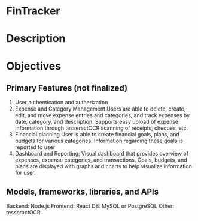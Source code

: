# FinTracker

# Description

# Objectives

## Primary Features (not finalized)
1. User authentication and autherization
2. Expense and Category Management
   Users are able to delete, create, edit, and move expense entries and categories, and track expenses by date, category, and description. Supports easy upload of expense information through tesseractOCR scanning of receipts, cheques, etc.
3. Financial planning
   User is able to create financial goals, plans, and budgets for various categories. Information regarding these goals is reported to user
4. Dashboard and Reporting:
   Visual dashboard that provides overview of expenses, expense categories, and transactions.  Goals, budgets, and plans are displayed with graphs and charts to help visualize information for user. 

## Models, frameworks, libraries, and APIs
Backend: Node.js
Frontend: React
DB: MySQL or PostgreSQL
Other: tesseractOCR

